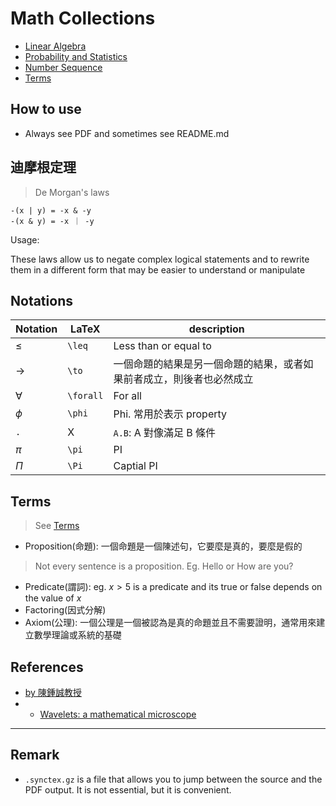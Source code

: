 # Math Collections

- [Linear Algebra](https://github.com/chengr4/linear-algebra)
- [Probability and Statistics](https://github.com/chengr4/probability-and-statistics)
- [Number Sequence](./number-sequence)
- [Terms](#terms)

## How to use

- Always see PDF and sometimes see README.md

## 迪摩根定理

> De Morgan's laws

```
-(x | y) = -x & -y
-(x & y) = -x ｜ -y
```

Usage:

These laws allow us to negate complex logical statements and to rewrite them in a different form that may be easier to understand or manipulate

## Notations

| Notation | LaTeX | description |
| ------ | ----- | ----------- |
| $\leq$ | `\leq` | Less than or equal to |
| $\to$ | `\to` | 一個命題的結果是另一個命題的結果，或者如果前者成立，則後者也必然成立 |
| $\forall$ | `\forall` | For all |
| $\phi$ | `\phi` | Phi. 常用於表示 property |
| `.` | X | `A.B`: A 對像滿足 B 條件 |
| $\pi$ | `\pi` | PI |
| $\Pi$ | `\Pi` | Captial PI |

## Terms

> See [Terms](./terms.pdf)

- Proposition(命題): 一個命題是一個陳述句，它要麼是真的，要麼是假的

> Not every sentence is a proposition. Eg. Hello or How are you?

- Predicate(謂詞): eg. $x > 5$ is a predicate and its true or false depends on the value of $x$
- Factoring(因式分解)
- Axiom(公理): 一個公理是一個被認為是真的命題並且不需要證明，通常用來建立數學理論或系統的基礎

## References

- [by 陳鍾誠教授](https://github.com/cccbook/math4code)
- - [Wavelets: a mathematical microscope](https://youtu.be/jnxqHcObNK4)

---

## Remark

- `.synctex.gz` is a file that allows you to jump between the source and the PDF output. It is not essential, but it is convenient.
